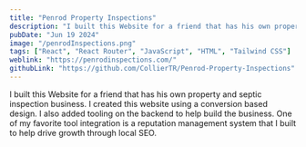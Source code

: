 ```yaml
---
title: "Penrod Property Inspections"
description: "I built this Website for a friend that has his own property and septic inspection business. I created this website using a conversion based design. I also added tooling on the backend to help build the business. One of my favorite tool integration is a reputation management system that I built to help drive growth through local SEO."
pubDate: "Jun 19 2024"
image: "/penrodInspections.png"
tags: ["React", "React Router", "JavaScript", "HTML", "Tailwind CSS"]
weblink: "https://penrodinspections.com/"
githubLink: "https://github.com/CollierTR/Penrod-Property-Inspections"
---
```


I built this Website for a friend that has his own property and septic inspection business. I created this website using a conversion based design. I also added tooling on the backend to help build the business. One of my favorite tool integration is a reputation management system that I built to help drive growth through local SEO.
